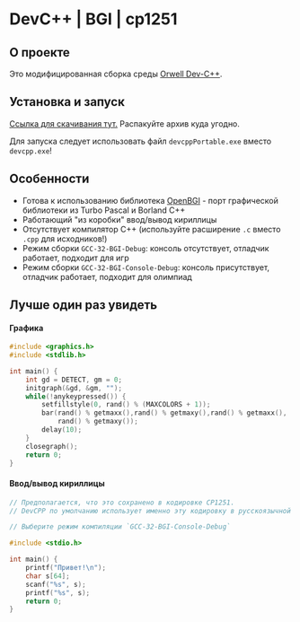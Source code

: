 # DevC++ | BGI | cp1251

## О проекте

Это модифицированная сборка среды [Orwell Dev-C++](https://sourceforge.net/projects/orwelldevcpp/files/Portable%20Releases/).

## Установка и запуск

[Ссылка для скачивания тут.](https://github.com/dshatov/DevCPP-BGI-binaries/releases/download/v1.0/Dev-Cpp-BGI.zip)
Распакуйте архив куда угодно.

Для запуска следует использовать файл `devcppPortable.exe` вместо `devcpp.exe`!

## Особенности
* Готова к использованию библиотека [OpenBGI](http://openbgi.sourceforge.net/) - порт графической библиотеки из Turbo Pascal и Borland C++
* Работающий "из коробки" ввод/вывод кириллицы
* Отсутствует компилятор C++ (используйте расширение `.с` вместо `.cpp` для исходников!)
* Режим сборки `GCC-32-BGI-Debug`: консоль отсутствует, отладчик работает, подходит для игр
* Режим сборки `GCC-32-BGI-Console-Debug`: консоль присутствует, отладчик работает, подходит для олимпиад

## Лучше один раз увидеть

#### Графика

```c++
#include <graphics.h>
#include <stdlib.h>

int main() {
    int gd = DETECT, gm = 0;
    initgraph(&gd, &gm, "");
    while(!anykeypressed()) {
        setfillstyle(0, rand() % (MAXCOLORS + 1));
        bar(rand() % getmaxx(),rand() % getmaxy(),rand() % getmaxx(),
            rand() % getmaxy());
        delay(10);
    }
    closegraph();
    return 0;
}
```

#### Ввод/вывод кириллицы

```c++
// Предполагается, что это сохранено в кодировке CP1251.
// DevCPP по умолчанию использует именно эту кодировку в русскоязычной Windows.

// Выберите режим компиляции `GCC-32-BGI-Console-Debug`

#include <stdio.h>

int main() {
    printf("Привет!\n");
    char s[64];
    scanf("%s", s);
    printf("%s", s);
    return 0;
}

```
